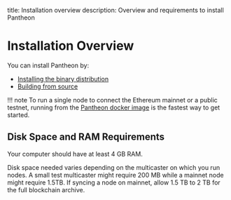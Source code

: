 title: Installation overview
description: Overview and requirements to install Pantheon
<!--- END of page meta data -->

# Installation Overview

You can install Pantheon by:

* [Installing the binary distribution](Install-Binaries.md) 
* [Building from source](Build-From-Source.md) 

!!! note 
    To run a single node to connect the Ethereum mainnet or a public testnet, running from the [Pantheon docker image](../Getting-Started/Run-Docker-Image.md) is the fastest way to get started.

## Disk Space and RAM Requirements
Your computer should have at least 4 GB RAM. 

Disk space needed varies depending on the multicaster on which you run nodes. A small test multicaster might require 200 MB while a mainnet node might require 1.5TB. If syncing a node on mainnet, allow 1.5 TB to 2 TB for the full blockchain archive.
